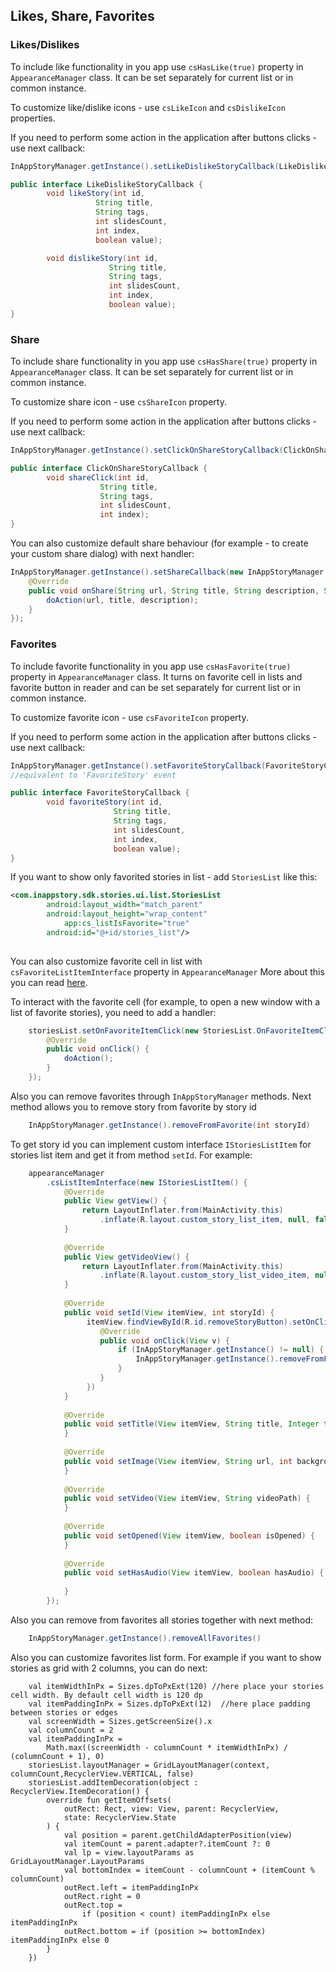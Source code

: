 ## Likes, Share, Favorites

### Likes/Dislikes
To include like functionality in you app use `csHasLike(true)` property in `AppearanceManager` class. It can be set separately for current list or in common instance.

To customize like/dislike icons - use `csLikeIcon` and `csDislikeIcon` properties.

If you need to perform some action in the application after buttons clicks - use next callback:

```java
InAppStoryManager.getInstance().setLikeDislikeStoryCallback(LikeDislikeStoryCallback likeDislikeStoryCallback); 

public interface LikeDislikeStoryCallback {
        void likeStory(int id,
                   String title,
                   String tags,
                   int slidesCount,
                   int index,
                   boolean value);

        void dislikeStory(int id,
                      String title,
                      String tags,
                      int slidesCount,
                      int index,
                      boolean value);
}
```

### Share
To include share functionality in you app use `csHasShare(true)` property in `AppearanceManager` class. It can be set separately for current list or in common instance.

To customize share icon - use `csShareIcon` property.

If you need to perform some action in the application after buttons clicks - use next callback:
```java
InAppStoryManager.getInstance().setClickOnShareStoryCallback(ClickOnShareStoryCallback clickOnShareStoryCallback); 

public interface ClickOnShareStoryCallback {
        void shareClick(int id,
                    String title,
                    String tags,
                    int slidesCount,
                    int index);
}
```

You can also customize default share behaviour (for example - to create your custom share dialog) with next handler:
```java
InAppStoryManager.getInstance().setShareCallback(new InAppStoryManager.ShareCallback() {
    @Override
    public void onShare(String url, String title, String description, String shareId) {
        doAction(url, title, description);
    }
});
```

### Favorites
To include favorite functionality in you app use `csHasFavorite(true)` property in `AppearanceManager` class. It turns on favorite cell in lists and favorite button in reader and can be set separately for current list or in common instance.

To customize favorite icon - use `csFavoriteIcon` property.

If you need to perform some action in the application after buttons clicks - use next callback:
```java
InAppStoryManager.getInstance().setFavoriteStoryCallback(FavoriteStoryCallback favoriteStoryCallback); 
//equivalent to 'FavoriteStory' event

public interface FavoriteStoryCallback {
        void favoriteStory(int id,
                       String title,
                       String tags,
                       int slidesCount,
                       int index,
                       boolean value);
}
```


If you want to show only favorited stories in list - add `StoriesList` like this:
```xml
<com.inappstory.sdk.stories.ui.list.StoriesList
	    android:layout_width="match_parent"
	    android:layout_height="wrap_content"
      	    app:cs_listIsFavorite="true"
	    android:id="@+id/stories_list"/>
      
```
You can also customize favorite cell in list with `csFavoriteListItemInterface` property in `AppearanceManager`
More about this you can read [here](docs/StoriesList.md#igetfavoritelistitem).

To interact with the favorite cell (for example, to open a new window with a list of favorite stories), you need to add a handler:

```java
    storiesList.setOnFavoriteItemClick(new StoriesList.OnFavoriteItemClick() {
        @Override
        public void onClick() {
            doAction();
        }
    });
```

Also you can remove favorites through `InAppStoryManager` methods. 
Next method allows you to remove story from favorite by story id

```java
    InAppStoryManager.getInstance().removeFromFavorite(int storyId)
```
To get story id you can implement custom interface `IStoriesListItem` for stories list item and get it from method `setId`.
For example:
```java
    appearanceManager
        .csListItemInterface(new IStoriesListItem() {
            @Override
            public View getView() {
                return LayoutInflater.from(MainActivity.this)
                    .inflate(R.layout.custom_story_list_item, null, false);
            }
    
            @Override
            public View getVideoView() {
                return LayoutInflater.from(MainActivity.this)
                    .inflate(R.layout.custom_story_list_video_item, null, false);
            }
    
            @Override
            public void setId(View itemView, int storyId) {
                 itemView.findViewById(R.id.removeStoryButton).setOnClickListener(new View.OnClickListener() {
                    @Override
                    public void onClick(View v) {
                        if (InAppStoryManager.getInstance() != null) {
                            InAppStoryManager.getInstance().removeFromFavorite(int storyId)
                        }
                    }
                 })
            }
    
            @Override
            public void setTitle(View itemView, String title, Integer titleColor) { 
            }
    
            @Override
            public void setImage(View itemView, String url, int backgroundColor) {
            }
    
            @Override
            public void setVideo(View itemView, String videoPath) {
            }
    
            @Override
            public void setOpened(View itemView, boolean isOpened) {
            }
    
            @Override
            public void setHasAudio(View itemView, boolean hasAudio) {
    
            }
        });
```

Also you can remove from favorites all stories together with next method:

```java
    InAppStoryManager.getInstance().removeAllFavorites()
```

Also you can customize favorites list form.
For example if you want to show stories as grid with 2 columns, you can do next:
```
    val itemWidthInPx = Sizes.dpToPxExt(120) //here place your stories cell width. By default cell width is 120 dp
    val itemPaddingInPx = Sizes.dpToPxExt(12)  //here place padding between stories or edges
    val screenWidth = Sizes.getScreenSize().x
    val columnCount = 2
    val itemPaddingInPx =
        Math.max((screenWidth - columnCount * itemWidthInPx) / (columnCount + 1), 0)
    storiesList.layoutManager = GridLayoutManager(context, columnCount,RecyclerView.VERTICAL, false)
    storiesList.addItemDecoration(object : RecyclerView.ItemDecoration() {
        override fun getItemOffsets(
            outRect: Rect, view: View, parent: RecyclerView,
            state: RecyclerView.State
        ) {
            val position = parent.getChildAdapterPosition(view)
            val itemCount = parent.adapter?.itemCount ?: 0
            val lp = view.layoutParams as GridLayoutManager.LayoutParams
            val bottomIndex = itemCount - columnCount + (itemCount % columnCount)
            outRect.left = itemPaddingInPx
            outRect.right = 0
            outRect.top =
                if (position < count) itemPaddingInPx else itemPaddingInPx
            outRect.bottom = if (position >= bottomIndex) itemPaddingInPx else 0
        }
    })
```
